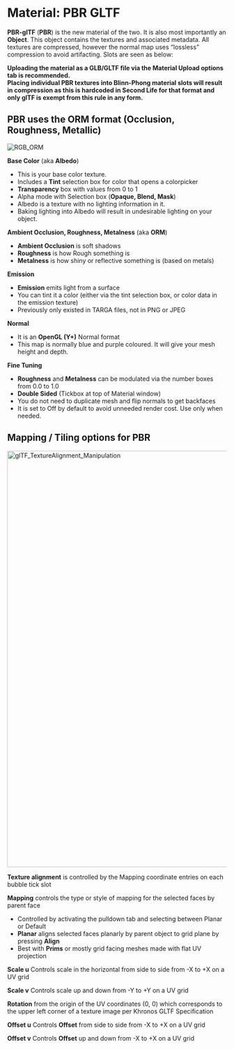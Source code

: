 # Material: PBR GLTF

**PBR-glTF** (**PBR**) is the new material of the two.
It is also most importantly an **Object**. This object contains the textures and associated metadata. All textures are compressed, however the normal map uses “lossless” compression to avoid artifacting. Slots are seen as below:

**Uploading the material as a GLB/GLTF file via the Material Upload options tab is recommended.  
Placing individual PBR textures into Blinn-Phong material slots will result in compression as this is hardcoded in Second Life for that format and only glTF is exempt from this rule in any form.**

## **PBR uses the ORM format (Occlusion, Roughness, Metallic)**

![RGB_ORM](https://github.com/tobiasthemole/content-dev/assets/137837207/194b4b48-88c5-463b-83d6-efe1a111e6df)

**Base Color** (aka **Albedo**)
- This is your base color texture.
- Includes a **Tint** selection box for color that opens a colorpicker
- **Transparency** box with values from 0 to 1
- Alpha mode with Selection box (**Opaque, Blend, Mask**)
- Albedo is a texture with no lighting information in it.
- Baking lighting into Albedo will result in undesirable lighting on your object.

**Ambient Occlusion, Roughness, Metalness** (aka **ORM**)
- **Ambient Occlusion** is soft shadows
- **Roughness** is how Rough something is
- **Metalness** is how shiny or reflective something is (based on metals)

**Emission**
- **Emission** emits light from a surface
- You can tint it a color (either via the tint selection box, or color data in the emission texture)
- Previously only existed in TARGA files, not in PNG or JPEG

**Normal**
- It is an **OpenGL (Y+)** Normal format
- This map is normally blue and purple coloured. It will give your mesh height and depth.

**Fine Tuning**
- **Roughness** and **Metalness** can be modulated via the number boxes from 0.0 to 1.0
- **Double Sided** (Tickbox at top of Material window)
- You do not need to duplicate mesh and flip normals to get backfaces
- It is set to Off by default to avoid unneeded render cost. Use only when needed.

## **Mapping / Tiling options for PBR**

<img width="955" alt="glTF_TextureAlignment_Manipulation" src="https://github.com/tobiasthemole/content-dev/assets/137837207/2e1a8308-6b56-401c-8cc2-7819d8aa5335">

**Texture alignment** is controlled by the Mapping coordinate entries on each bubble tick slot

**Mapping** controls the type or style of mapping for the selected faces by parent face
- Controlled by activating the pulldown tab and selecting between Planar or Default
- **Planar** aligns selected faces planarly by parent object to grid plane by pressing **Align**
- Best with **Prims** or mostly grid facing meshes made with flat UV projection

**Scale u** Controls scale in the horizontal from side to side from -X to +X on a UV grid

**Scale v** Controls scale up and down from -Y to +Y on a UV grid

**Rotation** from the origin of the UV coordinates (0, 0) which corresponds to the upper left corner of a texture image per Khronos GLTF Specification

**Offset u** Controls **Offset** from side to side from -X to +X on a UV grid

**Offset v** Controls **Offset** up and down from -X to +X on a UV grid
